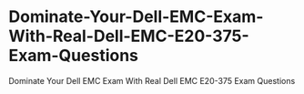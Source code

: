 # Dominate-Your-Dell-EMC-Exam-With-Real-Dell-EMC-E20-375-Exam-Questions
Dominate Your Dell EMC Exam With Real Dell EMC E20-375 Exam Questions
